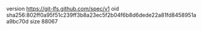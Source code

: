 version https://git-lfs.github.com/spec/v1
oid sha256:802ff0a95f51c239ff3b8a23ec5f2b04f6b8d6dede22a81fd8458951aa9bc70d
size 88067
